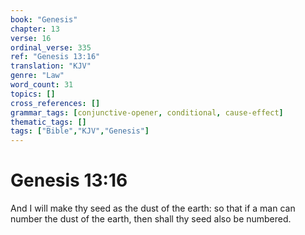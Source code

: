 ```yaml
---
book: "Genesis"
chapter: 13
verse: 16
ordinal_verse: 335
ref: "Genesis 13:16"
translation: "KJV"
genre: "Law"
word_count: 31
topics: []
cross_references: []
grammar_tags: [conjunctive-opener, conditional, cause-effect]
thematic_tags: []
tags: ["Bible","KJV","Genesis"]
---
```


# Genesis 13:16

And I will make thy seed as the dust of the earth: so that if a man can number the dust of the earth, then shall thy seed also be numbered.
